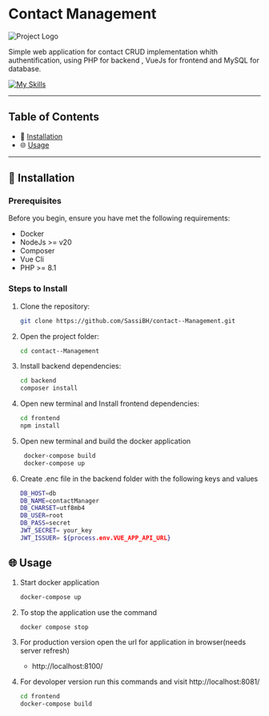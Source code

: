 # Contact Management


![Project Logo](https://industryx0.pro/wp-content/uploads/2021/01/cropped-Logo-AI-V1.png)

Simple web application for contact CRUD implementation whith authentification, using PHP for backend , VueJs for frontend and MySQL for database.


[![My Skills](https://skillicons.dev/icons?i=php,vue,mysql,docker,tailwind,nodejs,postman)](https://skillicons.dev)

---

## Table of Contents

- 🔨 [Installation](#installation)
- 🌐 [Usage](#usage)




---



## 🔨 Installation

### Prerequisites

Before you begin, ensure you have met the following requirements:

- Docker
- NodeJs >= v20
- Composer
- Vue Cli 
- PHP >= 8.1

### Steps to Install

1. Clone the repository:
   ```bash
   git clone https://github.com/SassiBH/contact--Management.git

2. Open the project folder:
    ```bash
    cd contact--Management
3. Install backend dependencies:
    ```bash
    cd backend
    composer install
4. Open new terminal and Install frontend dependencies:
    ```bash
    cd frontend
    npm install
5. Open new terminal and build the  docker application
      ```bash
       docker-compose build
       docker-compose up
6. Create .enc file in the backend folder with the following keys and values 
    ```bash
    DB_HOST=db
    DB_NAME=contactManager
    DB_CHARSET=utf8mb4
    DB_USER=root
    DB_PASS=secret
    JWT_SECRET= your_key
    JWT_ISSUER= ${process.env.VUE_APP_API_URL}
## 🌐 Usage

1. Start docker application
    ```bash
    docker-compose up
2. To stop the application use the command
    ```bash
    docker compose stop
3. For production version open the url for application in browser(needs server refresh)
    - http://localhost:8100/

4. For devoloper version run this commands  and visit http://localhost:8081/
    ```bash
    cd frontend
    docker-compose build

